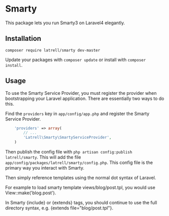Smarty
======

This package lets you run Smarty3 on Laravel4 elegantly.

## Installation

```
composer require latrell/smarty dev-master
```

Update your packages with ```composer update``` or install with ```composer install```.


## Usage

To use the Smarty Service Provider, you must register the provider when bootstrapping your Laravel application. There are
essentially two ways to do this.

Find the `providers` key in `app/config/app.php` and register the Smarty Service Provider.

```php
    'providers' => array(
        // ...
        'Latrell\Smarty\SmartyServiceProvider',
    )
```

Then publish the config file with `php artisan config:publish latrell/smarty`. This will add the file `app/config/packages/latrell/smarty/config.php`. This config file is the primary way you interact with Smarty.

Then simply reference templates using the normal dot syntax of Laravel. 

For example to load smarty template views/blog/post.tpl, you would use View::make('blog.post').

In Smarty {include} or {extends} tags, you should continue to use the full directory syntax, e.g. {extends file="blog/post.tpl"}.
